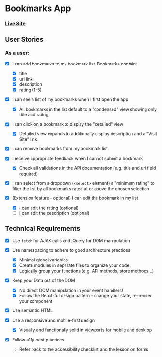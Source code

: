# Bookmarks App

### [Live Site](https://thinkful-ei-shark.github.io/dominic-faulring-bookmarks-app/)

## User Stories

### As a user:

- [x] I can add bookmarks to my bookmark list. Bookmarks contain:
  - [x] title
  - [x] url link
  - [x] description
  - [x] rating (1-5)
- [x] I can see a list of my bookmarks when I first open the app

  - [x] All bookmarks in the list default to a "condensed" view showing only title and rating

- [x] I can click on a bookmark to display the "detailed" view

  - [x] Detailed view expands to additionally display description and a "Visit Site" link

- [x] I can remove bookmarks from my bookmark list

- [x] I receive appropriate feedback when I cannot submit a bookmark

  - [x] Check all validations in the API documentation (e.g. title and url field required)

- [x] I can select from a dropdown (`<select>` element) a "minimum rating" to filter the list by all bookmarks rated at or above the chosen selection

- [x] (Extension feature - optional) I can edit the bookmark in my list

  - [x] I can edit the rating (optional)
  - [ ] I can edit the description (optional)

## Technical Requirements

- [x] Use `fetch` for AJAX calls and jQuery for DOM manipulation

- [x] Use namespacing to adhere to good architecture practices

  - [x] Minimal global variables
  - [x] Create modules in separate files to organize your code
  - [x] Logically group your functions (e.g. API methods, store methods...)

- [x] Keep your Data out of the DOM
  - [x] No direct DOM manipulation in your event handlers!
  - [x] Follow the React-ful design pattern - change your state, re-render your component
- [x] Use semantic HTML

- [x] Use a responsive and mobile-first design
  - [x] Visually and functionally solid in viewports for mobile and desktop
- [x] Follow a11y best practices
  - Refer back to the accessibility checklist and the lesson on forms
